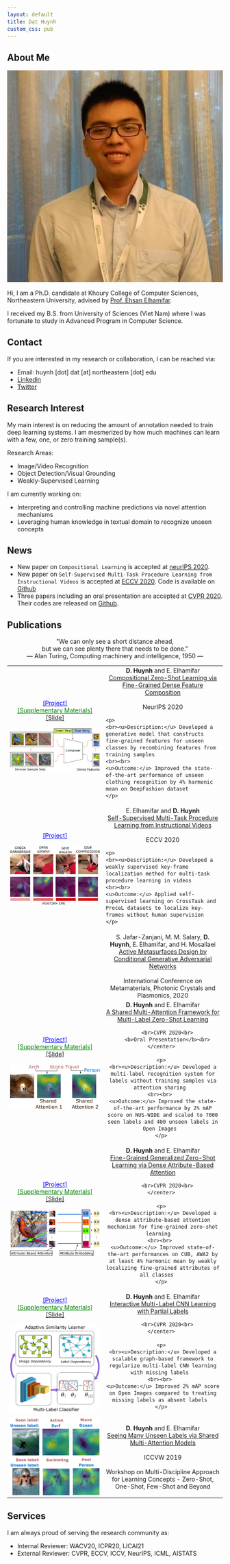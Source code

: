 ```yaml
---
layout: default
title: Dat Huynh
custom_css: pub 
---
```


## About Me

<img class="profile-picture" src="profile_pic.jpg">

Hi, I am a Ph.D. candidate at Khoury College of Computer Sciences, Northeastern University, advised by [Prof. Ehsan Elhamifar](https://www.ccs.neu.edu/home/eelhami/). 

I received my B.S. from University of Sciences (Viet Nam) where I was fortunate to study in Advanced Program in Computer Science.  

## Contact
If you are interested in my research or collaboration, I can be reached via:
+ Email: huynh [dot] dat [at] northeastern [dot] edu
+ [Linkedin](https://www.linkedin.com/in/dat-huynh-7709b116a/)
+ [Twitter](https://twitter.com/DatHuynh13)

## Research Interest
My main interest is on reducing the amount of annotation needed to train deep learning systems.
I am mesmerized by how much machines can learn with a few, one, or zero training sample(s).

Research Areas:
+ Image/Video Recognition
+ Object Detection/Visual Grounding
+ Weakly-Supervised Learning

I am currently working on:
+ Interpreting and controlling machine predictions via novel attention mechanisms
+ Leveraging human knowledge in textual domain to recognize unseen concepts

## News
+ New paper on ```Compositional Learning``` is accepted at [neurIPS 2020](https://neurips.cc/Conferences/2020).
+ New paper on ```Self-Supervised Multi-Task Procedure Learning from Instructional Videos``` is accepted at [ECCV 2020](https://eccv2020.eu/). Code is available on [Github](https://github.com/hbdat/eccv20_Multi_Task_Procedure_Learning)
+ Three papers including an oral presentation are accepted at [CVPR 2020](http://cvpr2020.thecvf.com/). Their codes are released on [Github](https://github.com/hbdat).

## Publications

<center>
"We can only see a short distance ahead,<br>
but we can see plenty there that needs to be done."
<br>
― Alan Turing, Computing machinery and intelligence, 1950 ―
</center>

<table> 
 
<tr> 
<td> 
<center>
<a href="https://github.com/hbdat/neurIPS20_CompositionZSL" style="color:blue;">[Project]</a> <br> 
<a href="pubs/suppmat_neurIPS20_compositionZSL_final.pdf" style="color:green;">[Supplementary Materials]</a><br> 
<a href="presentations/compositionalZSL_short.pdf" >[Slide]</a><br> 
</center> 
<br>
<img src="figures/dense_feature_composition.png" class="center"> 
</td> 
<td> 
	<center> 
		<b>D. Huynh</b> and E. Elhamifar<br> 
		<a href="pubs/neurips20_CompositionZSL_final.pdf">Compositional Zero-Shot Learning via Fine-Grained Dense Feature Composition</a><br> 
		<br>NeurIPS 2020<br> 
	</center> 
	 
	<p> 
	<br><u>Description:</u> Developed a generative model that constructs fine-grained features for unseen classes by recombining features from training samples
	<br><br>  
	<u>Outcome:</u> Improved the state-of-the-art performance of unseen clothing recognition by 4% harmonic mean on DeepFashion dataset  
	</p> 
</td> 
</tr> 
 
<tr conference="ECCV20"> 
<td> 
<center>
<a href="https://gitdub.com/hbdat/eccv20_Multi_Task_Procedure_Learning" style="color:blue;">[Project]</a>
</center>
<br>
<img src="figures/self_sup.png" class="center"> 
</td> 
 
<td> 
	<center> 
		E. Elhamifar and <b>D. Huynh</b><br> 
		<a href="pubs/eccv20_seflsup_final.pdf">Self-Supervised Multi-Task Procedure Learning from Instructional Videos</a><br> 
		<br>ECCV 2020<br> 
	</center> 
	
	<p> 
	<br><u>Description:</u> Developed a weakly supervised key-frame localization method for multi-task procedure learning in videos  
	<br><br>  
	<u>Outcome:</u> Applied self-supervised learning on CrossTask and ProceL datasets to localize key-frames without human supervision  
	</p> 
</td> 
</tr> 
 
<tr conference="META20"> 
<td> 
<img src=""> 
</td> 
<td> 
	<center> 
		S. Jafar-Zanjani, M. M. Salary, <b>D. Huynh</b>, E. Elhamifar, and H. Mosallaei<br> 
		<a href="">Active Metasurfaces Design by Conditional Generative Adversarial Networks</a><br> 
		<br>International Conference on Metamaterials, Photonic Crystals and Plasmonics, 2020<br> 
	</center> 
</td> 
</tr> 
 
<tr conference="CVPR20"> 
<td> 
<center>
<a href="https://gitdub.com/hbdat/cvpr20_LESA" style="color:blue;">[Project]</a> <br> 
<a href="pubs/suppmat_attentionZSL_final.pdf" style="color:green;">[Supplementary Materials]</a><br> 
<a href="presentations/shared_attention_short.pdf" >[Slide]</a><br> 
</center> 
<br>
<img src="figures/shared_attention.png" class="center">


</td> 

<td> 
	<center> 
		<b>D. Huynh</b> and E. Elhamifar<br> 
		<a href="pubs/cvpr20_attentionZSL_final.pdf">A Shared Multi-Attention Framework for Multi-Label Zero-Shot Learning</a><br> 
		
		<br>CVPR 2020<br> 
		<b>Oral Presentation</b><br> 
	</center> 
	 
	<p> 
	<br><u>Description:</u> Developed a multi-label recognition system for labels without training samples via attention sharing  
	<br><br>  
	<u>Outcome:</u> Improved the state-of-the-art performance by 2% mAP score on NUS-WIDE and scaled to 7000 seen labels and 400 unseen labels in Open Images  
	</p> 
</td> 
</tr> 
 
<tr conference="CVPR20"> 
<td> 
<center>
<a href="https://gitdub.com/hbdat/cvpr20_DAZLE" style="color:blue;">[Project]</a> <br> 
<a href="pubs/suppmat_finegrainedZSL_final.pdf" style="color:green;">[Supplementary Materials]</a><br> 
<a href="presentations/dense_attention_short.pdf" >[Slide]</a><br> 
</center> 
<br>
<img src="figures/fine_grained.png" class="center"> 
</td> 
<td> 
	<center> 
		<b>D. Huynh</b> and E. Elhamifar<br> 
		<a href="pubs/cvpr20_finegrainedZSL_final.pdf">Fine-Grained Generalized Zero-Shot Learning via Dense Attribute-Based Attention</a><br> 
		
		<br>CVPR 2020<br> 
	</center> 
	 
	<p> 
	<br><u>Description:</u> Developed a dense attribute-based attention mechanism for fine-grained zero-shot learning   
	<br><br>  
	<u>Outcome:</u> Improved state-of-the-art performances on CUB, AWA2 by at least 4% harmonic mean by weakly localizing fine-grained attributes of all classes    
	</p> 
</td> 
</tr> 
 
<tr conference="CVPR20"> 
<td> 
<center>
<a href="https://gitdub.com/hbdat/cvpr20_IMCL" style="color:blue;">[Project]</a> <br>
<a href="pubs/suppmat_ssmll_final.pdf" style="color:green;">[Supplementary Materials]</a><br> 
<a href="presentations/ssmll_short.pdf" >[Slide]</a><br> 
</center> 
<br>
<img src="figures/interactive_learning.png" class="center"> 
</td> 
<td> 
	<center> 
		<b>D. Huynh</b> and E. Elhamifar<br> 
		<a href="pubs/cvpr20_ssmll_final.pdf">Interactive Multi-Label CNN Learning with Partial Labels</a><br> 
		
		<br>CVPR 2020<br> 
	</center> 
	 
	<p> 
	<br><u>Description:</u> Developed a scalable graph-based framework to regularize multi-label CNN learning with missing labels  
	<br><br>  
	<u>Outcome:</u> Improved 2% mAP score on Open Images compared to treating missing labels as absent labels  
	</p> 
</td> 
</tr> 
 
<tr conference="ICCVW19"> 
<td> 
<img src="figures/shared_attention_workshop.png" class="center" > 
</td> 
<td> 
	<center> 
		<b>D. Huynh</b> and E. Elhamifar<br> 
		<a href="pubs/iccvw19_attentionZSL.pdf">Seeing Many Unseen Labels via Shared Multi-Attention Models</a><br> 
		<br>ICCVW 2019 
		<br> 
		<br> 
		Workshop on Multi-Discipline Approach for Learning Concepts - Zero-Shot, One-Shot, Few-Shot and Beyond<br> 
	</center> 
</td> 
</tr> 
</table>

## Services
I am always proud of serving the research community as:
+ Internal Reviewer: WACV20, ICPR20, IJCAI21
+ External Reviewer: CVPR, ECCV, ICCV, NeurIPS, ICML, AISTATS
